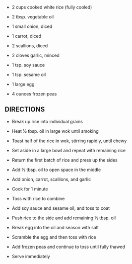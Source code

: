 - 2 cups cooked white rice (fully cooled)

- 2 tbsp. vegetable oil

- 1 small onion, diced

- 1 carrot, diced

- 2 scallions, diced

- 2 cloves garlic, minced

- 1 tsp. soy sauce

- 1 tsp. sesame oil

- 1 large egg

- 4 ounces frozen peas

## DIRECTIONS

- Break up rice into individual grains

- Heat ½ tbsp. oil in large wok until smoking

- Toast half of the rice in wok, stirring rapidly, until chewy

- Set aside in a large bowl and repeat with remaining rice

- Return the first batch of rice and press up the sides

- Add ½ tbsp. oil to open space in the middle

- Add onion, carrot, scallions, and garlic

- Cook for 1 minute

- Toss with rice to combine

- Add soy sauce and sesame oil, and toss to coat

- Push rice to the side and add remaining ½ tbsp. oil

- Break egg into the oil and season with salt

- Scramble the egg and then toss with rice

- Add frozen peas and continue to toss until fully thawed

- Serve immediately
